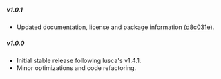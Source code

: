 ##### v1.0.1

* Updated documentation, license and package information ([d8c031e](commit/d8c031eb37edcb3cbffd0cd1be2267affddd9391)).


##### v1.0.0

* Initial stable release following lusca's v1.4.1.
* Minor optimizations and code refactoring.
